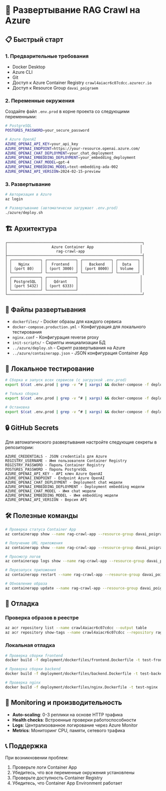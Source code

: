 # 🚀 Развертывание RAG Crawl на Azure

## 📋 Быстрый старт

### 1. Предварительные требования

- Docker Desktop
- Azure CLI
- Git
- Доступ к Azure Container Registry `crawl4aiacr6c07cdcc.azurecr.io`
- Доступ к Resource Group `davai_poigraem`

### 2. Переменные окружения

Создайте файл `.env.prod` в корне проекта со следующими переменными:

```bash
# PostgreSQL
POSTGRES_PASSWORD=your_secure_password

# Azure OpenAI
AZURE_OPENAI_API_KEY=your_api_key
AZURE_OPENAI_ENDPOINT=https://your-resource.openai.azure.com/
AZURE_OPENAI_CHAT_DEPLOYMENT=your_chat_deployment
AZURE_OPENAI_EMBEDDING_DEPLOYMENT=your_embedding_deployment
AZURE_OPENAI_CHAT_MODEL=gpt-4
AZURE_OPENAI_EMBEDDING_MODEL=text-embedding-ada-002
AZURE_OPENAI_API_VERSION=2024-02-15-preview
```

### 3. Развертывание

```bash
# Авторизация в Azure
az login

# Развертывание (автоматически загружает .env.prod)
./azure/deploy.sh
```

## 🏗️ Архитектура

```
┌─────────────────────────────────────────────────────────────┐
│                    Azure Container App                     │
│                      rag-crawl-app                         │
├─────────────────────────────────────────────────────────────┤
│ ┌─────────────┐ ┌─────────────┐ ┌─────────────┐ ┌─────────┐ │
│ │   Nginx     │ │  Frontend   │ │   Backend   │ │  Data   │ │
│ │ (port 80)   │ │ (port 3000) │ │ (port 8000) │ │ Volume  │ │
│ └─────────────┘ └─────────────┘ └─────────────┘ └─────────┘ │
│ ┌─────────────┐ ┌─────────────┐                            │
│ │ PostgreSQL  │ │   Qdrant    │                            │
│ │ (port 5432) │ │ (port 6333) │                            │
│ └─────────────┘ └─────────────┘                            │
└─────────────────────────────────────────────────────────────┘
```

## 📁 Файлы развертывания

- `dockerfiles/` - Docker образы для каждого сервиса
- `docker-compose.production.yml` - Конфигурация для локального тестирования
- `nginx.conf` - Конфигурация reverse proxy
- `init-scripts/` - Скрипты инициализации БД
- `../azure/deploy.sh` - Скрипт развертывания на Azure
- `../azure/containerapp.json` - JSON конфигурация Container App

## 🔧 Локальное тестирование

```bash
# Сборка и запуск всех сервисов (с загрузкой .env.prod)
export $(cat .env.prod | grep -v ^# | xargs) && docker-compose -f deployment/docker-compose.production.yml up --build

# Только сборка
export $(cat .env.prod | grep -v ^# | xargs) && docker-compose -f deployment/docker-compose.production.yml build

# Остановка
export $(cat .env.prod | grep -v ^# | xargs) && docker-compose -f deployment/docker-compose.production.yml down -v
```

## 🔒 GitHub Secrets

Для автоматического развертывания настройте следующие секреты в репозитории:

```
AZURE_CREDENTIALS - JSON credentials для Azure
REGISTRY_USERNAME - Имя пользователя Container Registry
REGISTRY_PASSWORD - Пароль Container Registry
POSTGRES_PASSWORD - Пароль PostgreSQL
AZURE_OPENAI_API_KEY - API ключ Azure OpenAI
AZURE_OPENAI_ENDPOINT - Endpoint Azure OpenAI
AZURE_OPENAI_CHAT_DEPLOYMENT - Deployment chat модели
AZURE_OPENAI_EMBEDDING_DEPLOYMENT - Deployment embedding модели
AZURE_OPENAI_CHAT_MODEL - Имя chat модели
AZURE_OPENAI_EMBEDDING_MODEL - Имя embedding модели
AZURE_OPENAI_API_VERSION - Версия API
```

## 🛠️ Полезные команды

```bash
# Проверка статуса Container App
az containerapp show --name rag-crawl-app --resource-group davai_poigraem

# Получение URL приложения
az containerapp show --name rag-crawl-app --resource-group davai_poigraem --query properties.configuration.ingress.fqdn

# Просмотр логов
az containerapp logs show --name rag-crawl-app --resource-group davai_poigraem --follow

# Перезапуск приложения
az containerapp restart --name rag-crawl-app --resource-group davai_poigraem

# Обновление образа
az containerapp update --name rag-crawl-app --resource-group davai_poigraem --image crawl4aiacr6c07cdcc.azurecr.io/rag-crawl-nginx:latest
```

## 🐛 Отладка

### Проверка образов в реестре
```bash
az acr repository list --name crawl4aiacr6c07cdcc --output table
az acr repository show-tags --name crawl4aiacr6c07cdcc --repository rag-crawl-nginx --output table
```

### Локальная отладка
```bash
# Проверка сборки frontend
docker build -f deployment/dockerfiles/frontend.Dockerfile -t test-frontend .

# Проверка сборки backend
docker build -f deployment/dockerfiles/backend.Dockerfile -t test-backend .

# Проверка nginx
docker build -f deployment/dockerfiles/nginx.Dockerfile -t test-nginx .
```

## 🎯 Monitoring и производительность

- **Auto-scaling**: 0-3 реплики на основе HTTP трафика
- **Health checks**: Встроенные проверки работоспособности
- **Logs**: Централизованное логирование через Azure Monitor
- **Metrics**: Мониторинг CPU, памяти, сетевого трафика

## 📞 Поддержка

При возникновении проблем:

1. Проверьте логи Container App
2. Убедитесь, что все переменные окружения установлены
3. Проверьте доступность Container Registry
4. Убедитесь, что Container App Environment работает 
